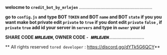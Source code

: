 **welocme to `credit_bot_by_mrlejen`** ..........................................................

**go to `config.js` and type BOT `TOKEN` and BOT `name` and BOT `state` if you you want make bot private edit `private` to `true` if you dont edit `private` `false` , if `private` `true` add id your server in `servers` and type in `owner` your id**

**SHARE CODE `𝑴𝑹𝑳𝑬𝑱𝑬𝑵`, OWNER CODE `- 𝑴𝑹𝑳𝑬𝑱𝑬𝑵`**............................

** All rights reserved `tored developer` : https://discord.gg/dYTk5G6QCY**
